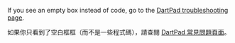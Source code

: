 If you see an empty box instead of code, go to the
[DartPad troubleshooting page](/tools/dartpad/troubleshoot).

如果你只看到了空白框框（而不是一些程式碼），請查閱
[DartPad 常見問題頁面](/tools/dartpad/troubleshoot)。